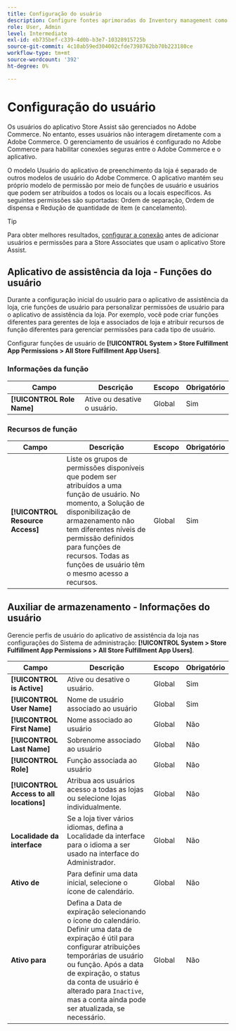 ```yaml
---
title: Configuração do usuário
description: Configure fontes aprimoradas do Inventory management como lojas de merchant para oferecer suporte à solução de fornecimento de loja para Adobe Commerce.
role: User, Admin
level: Intermediate
exl-id: eb735bef-c339-4d0b-b3e7-10328915725b
source-git-commit: 4c10ab59ed304002cfde7398762bb70b223180ce
workflow-type: tm+mt
source-wordcount: '392'
ht-degree: 0%

---
```


# Configuração do usuário

Os usuários do aplicativo Store Assist são gerenciados no Adobe Commerce. No entanto, esses usuários não interagem diretamente com a Adobe Commerce. O gerenciamento de usuários é configurado no Adobe Commerce para habilitar conexões seguras entre o Adobe Commerce e o aplicativo.

O modelo Usuário do aplicativo de preenchimento da loja é separado de outros modelos de usuário do Adobe Commerce. O aplicativo mantém seu próprio modelo de permissão por meio de funções de usuário e usuários que podem ser atribuídos a todos os locais ou a locais específicos. As seguintes permissões são suportadas: Ordem de separação, Ordem de dispensa e Redução de quantidade de item (e cancelamento).

>[!TIP]
>
>Para obter melhores resultados, [configurar a conexão](connect-set-up-service.md) antes de adicionar usuários e permissões para a Store Associates que usam o aplicativo Store Assist.

## Aplicativo de assistência da loja - Funções do usuário

Durante a configuração inicial do usuário para o aplicativo de assistência da loja, crie funções de usuário para personalizar permissões de usuário para o aplicativo de assistência da loja. Por exemplo, você pode criar funções diferentes para gerentes de loja e associados de loja e atribuir recursos de função diferentes para gerenciar permissões para cada tipo de usuário.

Configurar funções de usuário de **[!UICONTROL System > Store Fulfillment App Permissions > All Store Fulfillment App Users]**.

### Informações da função

| **Campo** | **Descrição** | **Escopo** | **Obrigatório** |
|----------------------------|-------------------------|-----------|--------------|
| **[!UICONTROL Role Name]** | Ative ou desative o usuário. | Global | Sim |

### Recursos de função

| **Campo** | **Descrição** | **Escopo** | **Obrigatório** |
|----------------------------------|--------------------------------------------------------------------------------------------------------------------------------------------------------------------------------------------------------------------------------------------|-----------|--------------|
| **[!UICONTROL Resource Access]** | Liste os grupos de permissões disponíveis que podem ser atribuídos a uma função de usuário. No momento, a Solução de disponibilização de armazenamento não tem diferentes níveis de permissão definidos para funções de recursos. Todas as funções de usuário têm o mesmo acesso a recursos. | Global | Sim |

## Auxiliar de armazenamento - Informações do usuário

Gerencie perfis de usuário do aplicativo de assistência da loja nas configurações do Sistema de administração:  **[!UICONTROL System > Store Fulfillment App Permissions > All Store Fulfillment App Users]**.

| **Campo** | **Descrição** | **Escopo** | **Obrigatório** |
|------------------------------------------|-------------------------------------------------------------------------------------------------------------------------------------------------------------------------------------------------------------------------------------------------------------------------|-----------|--------------|
| **[!UICONTROL is Active]** | Ative ou desative o usuário. | Global | Sim |
| **[!UICONTROL User Name]** | Nome de usuário associado ao usuário | Global | Sim |
| **[!UICONTROL First Name]** | Nome associado ao usuário | Global | Não |
| **[!UICONTROL Last Name]** | Sobrenome associado ao usuário | Global | Não |
| **[!UICONTROL Role]** | Função associada ao usuário | Global | Não |
| **[!UICONTROL Access to all locations]** | Atribua aos usuários acesso a todas as lojas ou selecione lojas individualmente. | Global | Não |
| **Localidade da interface** | Se a loja tiver vários idiomas, defina a Localidade da interface para o idioma a ser usado na interface do Administrador. | Global | Não |
| **Ativo de** | Para definir uma data inicial, selecione o ícone de calendário. | Global | Não |
| **Ativo para** | Defina a Data de expiração selecionando o ícone do calendário. Definir uma data de expiração é útil para configurar atribuições temporárias de usuário ou função. Após a data de expiração, o status da conta de usuário é alterado para `Inactive`, mas a conta ainda pode ser atualizada, se necessário. | Global | Não |
